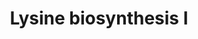 ---
annotations:
- type: Pathway Ontology
  value: lysine biosynthetic pathway
authors:
- Anwesha
- Mkutmon
- Eweitz
description: This event has been computationally inferred from an event that has been
  demonstrated in another species.<p>The inference is based on Ensembl Compara orthology
  projection. Briefly, reactions for which all involved PhysicalEntities (in input,
  output and catalyst) have a mapped ortholog or paralog are inferred to the other
  species. High-level events are also inferred for these events to allow for easier
  navigation.<p>Details of projection methods and parameters may be found <a href="/projection.html">here.</a><p>  Source:[http://plantreactome.gramene.org/
  Plant Reactome].
last-edited: 2021-05-19
organisms:
- Arabidopsis thaliana
redirect_from:
- /index.php/Pathway:WP3025
- /instance/WP3025
schema-jsonld:
- '@context': https://schema.org/
  '@id': https://wikipathways.github.io/pathways/WP3025.html
  '@type': Dataset
  creator:
    '@type': Organization
    name: WikiPathways
  description: This event has been computationally inferred from an event that has
    been demonstrated in another species.<p>The inference is based on Ensembl Compara
    orthology projection. Briefly, reactions for which all involved PhysicalEntities
    (in input, output and catalyst) have a mapped ortholog or paralog are inferred
    to the other species. High-level events are also inferred for these events to
    allow for easier navigation.<p>Details of projection methods and parameters may
    be found <a href="/projection.html">here.</a><p>  Source:[http://plantreactome.gramene.org/
    Plant Reactome].
  keywords:
  - dihydrodipicolinate
  - L-aspartate-semialdehyde
  - PYR
  - H2O
  - aspartate kinase
  - H+
  - synthase
  - NADP+
  - L-Lys
  - ATP
  - dehydrogenase
  - pyridoxal-dependent
  - Pi
  - L-Asp
  - NADPH
  - aspartate-semialdehyde
  - meso-diaminopimelate
  - L-aspartyl-4-phosphate
  - decarboxylase
  - ADP
  - L-2,3-dihydrodipicolinate
  - reductase
  - NAD(P)H
  - CO2
  - (LOC_OS02G24354.1)
  - Homologues of
  - (LOC_OS04G48540.1)
  - tetrahydrodipicolinate
  - protein
  - NAD(P)+
  license: CC0
  name: Lysine biosynthesis I
seo: CreativeWork
title: Lysine biosynthesis I
wpid: WP3025
---